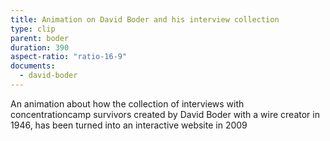 ```yaml
---
title: Animation on David Boder and his interview collection
type: clip
parent: boder
duration: 390
aspect-ratio: "ratio-16-9"
documents:
  - david-boder
---
```

An animation about how the collection of interviews with concentrationcamp survivors created by David Boder with a wire creator in 1946, has been turned into an interactive website in 2009

<!-- more -->
